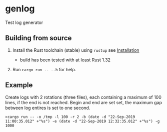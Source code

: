 # genlog
Test log generator

## Building from source

1. Install the Rust toolchain (stable) using `rustup` see [Installation](https://doc.rust-lang.org/book/second-edition/ch01-01-installation.html)
    * build has been tested with at least Rust 1.32

2. Run `cargo run -- --h` for help.

## Example

Create logs with 2 rotations (three files), each containing a maximum of 100 lines, if the end is not reached.
Begin and end are set set, the maximum gap between log entires is set to one second.

    >cargo run -- -o /tmp -l 100 -r 2 -b (date -d "22-Sep-2019 11:00:35.012" +"%s") -e (date -d "22-Sep-2019 12:32:35.012" +"%s") -g 1000
